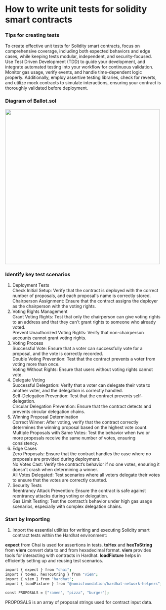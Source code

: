 # How to write unit tests for solidity smart contracts

### Tips for creating tests

To create effective unit tests for Solidity smart contracts, focus on comprehensive coverage, 
including both expected behaviors and edge cases, while keeping tests modular, independent, 
and security-focused. Use Test Driven Development (TDD) to guide your development, and integrate automated 
testing into your workflow for continuous validation. Monitor gas usage, verify events, 
and handle time-dependent logic properly. Additionally, employ assertive testing libraries, 
check for reverts, and utilize mock contracts to simulate interactions, 
ensuring your contract is thoroughly validated before deployment.

### Diagram of Ballot.sol
<img src="https://github.com/user-attachments/assets/e35b6c06-3d8e-420a-b58e-82f7945f8e09" width="500" >


### Identify key test scenarios
1. Deployment Tests<br />
Check Initial Setup: Verify that the contract is deployed with the correct number of proposals, and each proposal's name is correctly stored.<br />
Chairperson Assignment: Ensure that the contract assigns the deployer as the chairperson with the voting rights.<br />
2. Voting Rights Management<br />
Grant Voting Rights: Test that only the chairperson can give voting rights to an address and that they can't grant rights to someone who already voted.<br />
Prevent Unauthorized Voting Rights: Verify that non-chairperson accounts cannot grant voting rights.<br />
3. Voting Process<br />
Successful Vote: Ensure that a voter can successfully vote for a proposal, and the vote is correctly recorded.<br />
Double Voting Prevention: Test that the contract prevents a voter from voting more than once.<br />
Voting Without Rights: Ensure that users without voting rights cannot vote.<br />
4. Delegate Voting<br />
Successful Delegation: Verify that a voter can delegate their vote to another voter, and the delegation is correctly handled.<br />
Self-Delegation Prevention: Test that the contract prevents self-delegation.<br />
Circular Delegation Prevention: Ensure that the contract detects and prevents circular delegation chains.<br />
5. Winning Proposal Determination<br />
Correct Winner: After voting, verify that the contract correctly determines the winning proposal based on the highest vote count.<br />
Multiple Proposals with Same Votes: Test the behavior when two or more proposals receive the same number of votes, ensuring consistency.<br />
6. Edge Cases<br />
Zero Proposals: Ensure that the contract handles the case where no proposals are provided during deployment.<br />
No Votes Cast: Verify the contract’s behavior if no one votes, ensuring it doesn't crash when determining a winner.<br />
All Votes Delegated: Test scenarios where all voters delegate their votes to ensure that the votes are correctly counted.<br />
7. Security Tests<br />
Reentrancy Attack Prevention: Ensure the contract is safe against reentrancy attacks during voting or delegation.<br />
Gas Limit Testing: Test the contract’s behavior under high gas usage scenarios, especially with complex delegation chains.<br />


### Start by Importing

1. Import the essential utilities for writing and executing Solidity smart contract tests within the Hardhat environment:

**expect** from Chai is used for assertions in tests.
**toHex** and **hexToString** from **viem** convert data to and from hexadecimal format.
**viem** provides tools for interacting with contracts in Hardhat.
**loadFixture** helps in efficiently setting up and reusing test scenarios.

```bash
import { expect } from "chai";
import { toHex, hexToString } from "viem";
import { viem } from "hardhat";
import { loadFixture } from "@nomicfoundation/hardhat-network-helpers";

const PROPOSALS = ["ramen", "pizza", "burger"];
```
PROPOSALS is an array of proposal strings used for contract input data.


